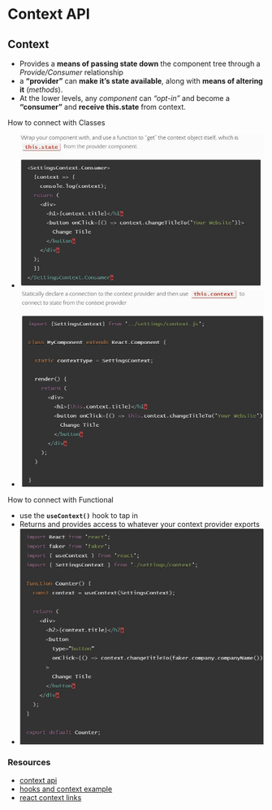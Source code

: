 # Context API

## Context
- Provides a **means of passing state down** the component tree through a *Provide/Consumer* relationship
- a **“provider”** can **make it’s state available**, along with **means of altering it** (*methods*).
- At the lower levels, any *component* can *“opt-in”* and become a **“consumer”** and **receive this.state** from context.

How to connect with Classes
- ![context1](./snips/context1.jpg)
- ![context2](./snips/context2.jpg)

How to connect with Functional
- use the **`useContext()`** hook to tap in
- Returns and provides access to whatever your context provider exports
- ![context3](./snips/context3.jpg)

### Resources
- [context api](https://reactjs.org/docs/context.html)
- [hooks and context example](https://medium.com/swlh/snackbars-in-react-an-exercise-in-hooks-and-context-299b43fd2a2b)
- [react context links](https://github.com/diegohaz/awesome-react-context)